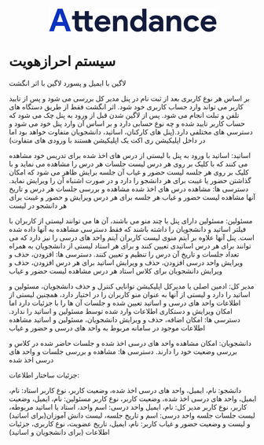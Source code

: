 <p align="center">
    <img src="./logo.png" alt="Attendance Logo" />
</p>


<h1>
سیستم احرازهویت    
</h1>


لاگین با ایمیل و پسورد
لاگین با اثر انگشت

بر اساس هر نوع کاربری بعد از ثبت نام در پنل مدیر کل بررسی می شود و پس از تایید کاربر می تواند وارد حساب کاربری خود شود.
اثر انگشت فقط از طریق دستگاه های تلفن و تبلت انجام می شود.
پس از لاگین شدن قبل از ورود به پنل چک می شود که حساب کاربر تایید شده و چه نوع حسابی دارد و بر اساس آن وارد پنل خود می شود و دسترسی های مختلفی دارد.(پنل های کارکنان، اساتید، دانشجویان متفاوت خواهد بود اما در داخل اپلیکیشن ری اکت یک اپلیکیشن هستند با ورودی های متفاوت)









اساتید:
اساتید با ورود به پنل با لیستی از درس های اخذ شده برای تدریس خود مشاهده می کنند که با کلیک بر روی هر درس لیست جلسات هر درس را مشاهده می نماید و با کلیک بر روی هر جلسه لیست حضور و غیاب آن جلسه برایش ظاهر می شود که امکان گذاشتن حضور یا غیبت برای هر دانشجو را دارد و در صورت اشتباه آن را ویرایش نماید.
دسترسی ها:
مشاهده درس های اخذ شده
مشاهده و بررسی جلسات هر درس و تاریخ آنها
مشاهده لیست حضور و غیاب هر جلسه برای هر درس
ویرایش و حضور و غیبت برای هر دانشجو در لیست

مسئولین:
مسئولین دارای پنل با چند منو می باشند، آن ها می توانند لیستی از کاربران با فیلتر اساتید و دانشجویان را داشته باشند که فقط دسترسی مشاهده به آنها داده شده است.
پنل آنها علاوه بر آیتم منوی لیست کاربران آیتم واحد های درسی را نیز دارد که می توانند برای هر درس اساتیدی تعیین کنند و برای هر استاد لیستی از دانشجویان به همراه تعداد جلسات و تاریخ آن درس را تنظیم و تعیین کنند.
دسترسی ها:
افزودن، حذف و ویرایش واحد درسی
افزودن، حذف و ویرایش اساتید برای هر درس
افزودن، حذف و ویرایش دانشجویان برای کلاس استاد هر درس
مشاهده لیست حضور و غیاب

مدیر کل:
ادمین اصلی یا مدیرکل اپلیکیشن توانایی کنترل و حذف دانشجویان، مسئولین و اساتید را دارد و لیستی از آنها به عنوان منو کاربران را در اختیار دارد، همچنین لیستی از اطلاعات واحد های درسی و اساتید تعیین شده و جلسات آن ها را با جزئیات دارد اما امکان ویرایش و دستکاری اطلاعات وارد شده توسط مسئولین و اساتید را ندارد.
دسترسی ها:
امکان اضافه، حذف و ویرایش دانشجویان، مسئولین و اساتید
مشاهده اطلاعات موجود در سامانه مربوط به واحد های درسی و حضور و غیاب



دانشجویان:
امکان مشاهده واحد های درسی اخذ شده و جلسات حاضر شده در کلاس و بررسی وضعیت خود را دارند.
دسترسی ها:
مشاهده و بررسی جلسات و واحد های درسی اخذ شده

جزئیات ساختار اطلاعات:

دانشجو: نام، ایمیل، واحد های درسی اخذ شده، وضعیت کاربر، نوع کاربر
استاد: نام، ایمیل، واحد های درسی اخذ شده، وضعیت کاربر، نوع کاربر
مسئولین: نام، ایمیل، وضعیت کاربر، نوع کاربر
مدیر کل: نام، ایمیل
واحد درسی: اسم واحد، استاد یا اساتید مربوطه، لیست جلسات
جلسه واحد درسی: اسم و تاریخ جلسه، لیست دانش آموزان(برای اساتید) و لیست و وضعیت حضور و غیاب
کاربر: نام، ایمیل، تاریخ عضویت، نوع کاربری، جزئیات اطلاعات (برای دانشجویان و اساتید)


